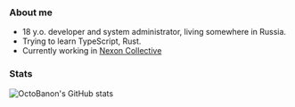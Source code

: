 ### About me

- 18 y.o. developer and system administrator, living somewhere in Russia.
- Trying to learn TypeScript, Rust.
- Currently working in [Nexon Collective](https://github.com/NexonCollective)

### Stats
![OctoBanon's GitHub stats](https://github-readme-stats.vercel.app/api?username=OctoBanon-Main&show_icons=true&theme=dark)
